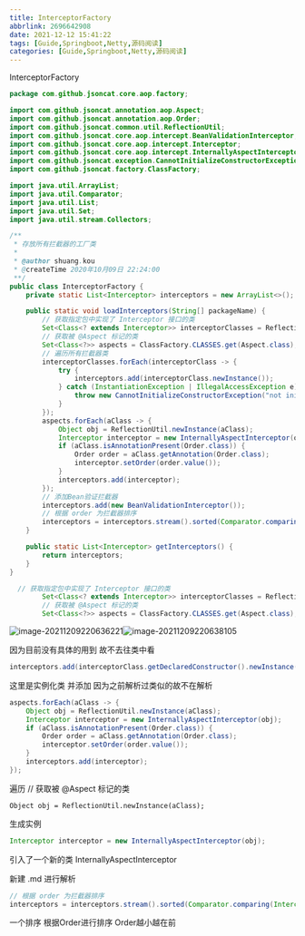 ```yaml
---
title: InterceptorFactory
abbrlink: 2696642908
date: 2021-12-12 15:41:22
tags: [Guide,Springboot,Netty,源码阅读]
categories: [Guide,Springboot,Netty,源码阅读]
---
```

InterceptorFactory

```java
package com.github.jsoncat.core.aop.factory;

import com.github.jsoncat.annotation.aop.Aspect;
import com.github.jsoncat.annotation.aop.Order;
import com.github.jsoncat.common.util.ReflectionUtil;
import com.github.jsoncat.core.aop.intercept.BeanValidationInterceptor;
import com.github.jsoncat.core.aop.intercept.Interceptor;
import com.github.jsoncat.core.aop.intercept.InternallyAspectInterceptor;
import com.github.jsoncat.exception.CannotInitializeConstructorException;
import com.github.jsoncat.factory.ClassFactory;

import java.util.ArrayList;
import java.util.Comparator;
import java.util.List;
import java.util.Set;
import java.util.stream.Collectors;

/**
 * 存放所有拦截器的工厂类
 *
 * @author shuang.kou
 * @createTime 2020年10月09日 22:24:00
 **/
public class InterceptorFactory {
    private static List<Interceptor> interceptors = new ArrayList<>();

    public static void loadInterceptors(String[] packageName) {
        // 获取指定包中实现了 Interceptor 接口的类
        Set<Class<? extends Interceptor>> interceptorClasses = ReflectionUtil.getSubClass(packageName, Interceptor.class);
        // 获取被 @Aspect 标记的类
        Set<Class<?>> aspects = ClassFactory.CLASSES.get(Aspect.class);
        // 遍历所有拦截器类
        interceptorClasses.forEach(interceptorClass -> {
            try {
                interceptors.add(interceptorClass.newInstance());
            } catch (InstantiationException | IllegalAccessException e) {
                throw new CannotInitializeConstructorException("not init constructor , the interceptor name :" + interceptorClass.getSimpleName());
            }
        });
        aspects.forEach(aClass -> {
            Object obj = ReflectionUtil.newInstance(aClass);
            Interceptor interceptor = new InternallyAspectInterceptor(obj);
            if (aClass.isAnnotationPresent(Order.class)) {
                Order order = aClass.getAnnotation(Order.class);
                interceptor.setOrder(order.value());
            }
            interceptors.add(interceptor);
        });
        // 添加Bean验证拦截器
        interceptors.add(new BeanValidationInterceptor());
        // 根据 order 为拦截器排序
        interceptors = interceptors.stream().sorted(Comparator.comparing(Interceptor::getOrder)).collect(Collectors.toList());
    }

    public static List<Interceptor> getInterceptors() {
        return interceptors;
    }
}
```





```java
  // 获取指定包中实现了 Interceptor 接口的类
        Set<Class<? extends Interceptor>> interceptorClasses = ReflectionUtil.getSubClass(packageName, Interceptor.class);
        // 获取被 @Aspect 标记的类
        Set<Class<?>> aspects = ClassFactory.CLASSES.get(Aspect.class);
```

![image-20211209220636221](https://qingyun-test.oss-cn-hangzhou.aliyuncs.com/img/image-20211209220636221.png?x-oss-process=style/qingyun)![image-20211209220638105](https://qingyun-test.oss-cn-hangzhou.aliyuncs.com/img/image-20211209220638105.png?x-oss-process=style/qingyun)

因为目前没有具体的用到  故不去往类中看





```java
interceptors.add(interceptorClass.getDeclaredConstructor().newInstance());
```

这里是实例化类  并添加  因为之前解析过类似的故不在解析





```java
aspects.forEach(aClass -> {
    Object obj = ReflectionUtil.newInstance(aClass);
    Interceptor interceptor = new InternallyAspectInterceptor(obj);
    if (aClass.isAnnotationPresent(Order.class)) {
        Order order = aClass.getAnnotation(Order.class);
        interceptor.setOrder(order.value());
    }
    interceptors.add(interceptor);
});
```

遍历 // 获取被 @Aspect 标记的类

 

```
Object obj = ReflectionUtil.newInstance(aClass);
```

生成实例 



```java
Interceptor interceptor = new InternallyAspectInterceptor(obj);
```

引入了一个新的类   InternallyAspectInterceptor

新建  .md 进行解析  





```java
// 根据 order 为拦截器排序
interceptors = interceptors.stream().sorted(Comparator.comparing(Interceptor::getOrder)).collect(Collectors.toList());
```

一个排序  根据Order进行排序   Order越小越在前








